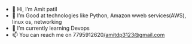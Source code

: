 - 👋 Hi, I’m Amit patil
- 👀 I’m Good at technologies like Python, Amazon wweb services(AWS), linux os, networking
- 🌱 I’m currently learning Devops 
- 📫 You can reach me on 7795912620/amitdp3123@gmail.com

<!---
amitdp3123/amitdp3123 is a ✨ special ✨ repository because its `README.md` (this file) appears on your GitHub profile.
You can click the Preview link to take a look at your changes.
--->
